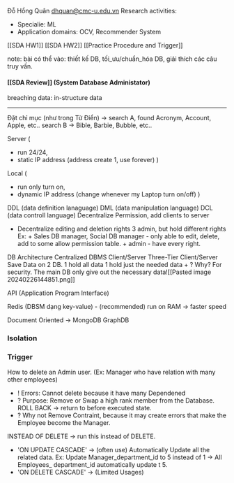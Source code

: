 Đỗ Hồng Quân 
	dhquan@cmc-u.edu.vn
Research activities: 
+ Specialie: ML
+ Application domains: OCV, Recommender System 

[[SDA HW1]]
[[SDA HW2]]
[[Practice Procedure and Trigger]]

note: bài có thể vào: thiết kế DB, tối_ưu/chuẩn_hóa DB, giải thích các câu truy vấn. 
#### [[SDA Review]] (System Database Administator)


breaching data: in-structure data

--- 
Đặt chỉ mục (như trong Từ Điển) -> search A, found Acronym, Account, Apple, etc.. search B -> Bible, Barbie, Bubble, etc..

Server (
+ run 24/24,
+ static IP address (address create 1, use forever)
)

Local (
+ run only turn on,
+ dynamic IP address (change whenever my Laptop turn on/off)
)


DDL (data definition lanaguage)
DML (data manipulation language)
DCL (data controll language)
	Decentralize Permission, add clients to server

+ Decentralize editing and deletion rights
	3 admin, but hold different rights
		Ex:
		+ Sales DB manager, Social DB manager - only able to edit, delete, add to some allow permission table.
		+ admin - have every right.


DB Architecture
	Centralized DBMS 
	Client/Server
	Three-Tier Client/Server
		Save Data on 2 DB. 
		1 hold all data
		1 hold just the needed data
		+ ? Why? For security. The main DB only give out the necessary data![[Pasted image 20240226144851.png]]

API (Application Program Interface)

Redis (DBSM dạng key-value) - (recommended)
	run on RAM -> faster speed 

Document Oriented -> MongoDB
GraphDB 

### Isolation


### Trigger
How to delete an Admin user. 
(Ex: Manager who have relation with many other employees)
+ ! Errors: Cannot delete because it have many Dependened 
+ ? Purpose: Remove or Swap a high rank member from the Database.
ROLL BACK -> return to before executed state.
+ ? Why not Remove Contraint, because it may create errors that make the Employee become the Manager.

INSTEAD OF DELETE -> run this instead of DELETE.

+ 'ON UPDATE CASCADE' -> (often use)
	Automatically Update all the related data.
		Ex: Update Manager_department_id to 5 instead of 1 -> All Employees_ department_id automatically update t 5.
+ 'ON DELETE CASCADE' -> (Limited Usages)

